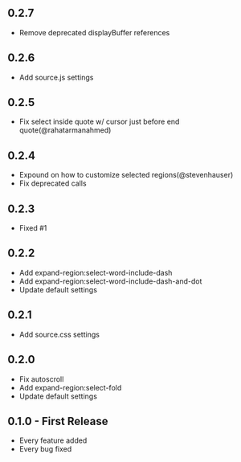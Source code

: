 ## 0.2.7
* Remove deprecated displayBuffer references

## 0.2.6
* Add source.js settings

## 0.2.5
* Fix select inside quote w/ cursor just before end quote(@rahatarmanahmed)

## 0.2.4
* Expound on how to customize selected regions(@stevenhauser)
* Fix deprecated calls

## 0.2.3
* Fixed #1

## 0.2.2
* Add expand-region:select-word-include-dash
* Add expand-region:select-word-include-dash-and-dot
* Update default settings

## 0.2.1
* Add source.css settings

## 0.2.0
* Fix autoscroll
* Add expand-region:select-fold
* Update default settings

## 0.1.0 - First Release
* Every feature added
* Every bug fixed
